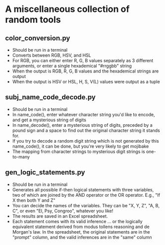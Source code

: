 # A miscellaneous collection of random tools
## color_conversion.py
- Should be run in a terminal
- Converts between RGB, HSV, and HSL
- For RGB, you can either enter R, G, B values separately as 3 different arguments, or enter a single hexademical "#rrggbb" string
- When the output is RGB, R, G, B values and the hexademical strings are output
- When the output is HSV or HSL, H, S, V(L) values were output as a tuple
## subj_name_code_decode.py
- Should be run in a terminal
- In name_code(), enter whatever character string you'd like to encode, and get a mysterious string of digits
- In name_decode(), enter a mysterious string of digits, preceded by a pound sign and a space to find out the original character string it stands for.
- If you try to decode a random digit string which is not generated by this name_code(), it can be done, but you're very likely to get mojibake
- The mapping from character strings to mysterious digit strings is one-to-many
## gen_logic_statements.py
- Should be run in a terminal
- Generates all possible if-then logical statements with three variables, two of which are joined by the AND operator or the OR operator. E.g., "If X then both Y and Z"
- You can decide the names of the variables. They can be "X, Y, Z", "A, B, C", or even "El, Psy, Congroo", whatever you like!
- The results are saved in an Excel spreadsheet.
- Each statement comes with its valid inference ... or the logically equivalent statement derived from modus tollens reasoning and de Morgan's law. In the spreadsheet, the original statements are in the "prompt" column, and the valid inferences are in the "same" column
